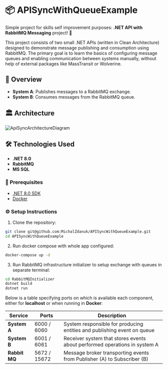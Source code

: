 # 📦 APISyncWithQueueExample

Simple project for skills self improvement purposes: **.NET API with RabbitMQ Messaging** project! 🎉

This project consists of two small .NET APIs (written in Clean Architecture) designed to demonstrate message publishing and consumption using RabbitMQ. The primary goal is to learn the basics of configuring message queues and enabling communication between systems manually, without help of external packages like MassTransit or Wolverine. 

## 🚀 Overview

- **System A**: Publishes messages to a RabbitMQ exchange.
- **System B**: Consumes messages from the RabbitMQ queue.

## 🏛️ Architecture

![ApiSyncArchitectureDiagram](https://github.com/user-attachments/assets/7edd9b5f-21ef-43f5-b1d3-946bfb1d84be)

## 🛠️ Technologies Used

- **.NET 8.0**
- **RabbitMQ**
- **MS SQL**

### 📐 Prerequisites

- [.NET 8.0 SDK](https://dotnet.microsoft.com/download)
- [Docker](https://www.docker.com/products/docker-desktop/)

### ⚙️ Setup Instructions

1. Clone the repository:
```bash
git clone git@github.com:MichalZdanuk/APISyncWithQueueExample.git
cd APISyncWithQueueExample
```
2. Run docker compose with whole app configured:
```bash
docker-compose up -d
```
3. Run RabbitMQ infrastructure initializer to setup exchange with queues in separate terminal:
```bash
cd RabbitMQInitializer
dotnet build
dotnet run
```

Below is a table specifying ports on which is available each component, either for **localhost** or when running in **Docker**:

| Service         | Ports          | Description                                                                |
|-----------------|----------------|----------------------------------------------------------------------------|
| **System A**    | 6000 / 6060    | System responsible for producing entities and publishing event on queue    |
| **System B**    | 6001 / 6061    | Receiver system that stores events about performed operations in system A  |
| **Rabbit MQ**   | 5672 / 15672   | Message broker transporting events from Publisher (A) to Subscriber (B)    |
